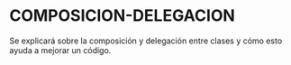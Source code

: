 # COMPOSICION-DELEGACION
Se explicará sobre la composición y delegación entre clases y cómo esto ayuda a mejorar un código.
